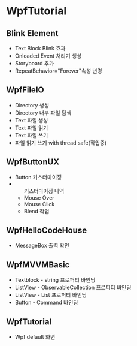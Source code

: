 # WpfTutorial
<h2>Blink Element</h2>
<ul>
  <li>Text Block Blink 효과</li>
  <li>Onloaded Event 처리기 생성</li>
  <li>Storyboard 추가</li>
  <li>RepeatBehavior="Forever"속성 변경</li>
</ul>
<h2>WpfFileIO</h2>
<ul>
  <li>Directory 생성</li>
  <li>Directory 내부 파일 탐색</li>
  <li>Text 파일 생성</li>
  <li>Text 파일 읽기</li>
  <li>Text 파일 쓰기</li>
  <li>파일 읽기 쓰기 with thread safe(작업중)</li>
</ul>
<h2>WpfButtonUX</h2>
<ul>
  <li>Button 커스터마이징</li>
  <li> <ul> 커스터마이징 내역 <li> Mouse Over </li> <li> Mouse Click </li> <li> Blend 작업 </li> </ul> </li>
</ul>
<h2>WpfHelloCodeHouse</h2>
<ul>
  <li>MessageBox 출력 확인</li>
</ul>
<h2>WpfMVVMBasic</h2>
<ul>
  <li>Textblock - string 프로퍼티 바인딩</li>
  <li>ListView - ObservableCollection<string> 프로퍼티 바인딩</li>
  <li>ListView - List<string> 프로퍼티 바인딩</li>
  <li>Button - Command 바인딩</li>
</ul>
<h2>WpfTutorial</h2>
<ul>
  <li>Wpf default 화면</li>
